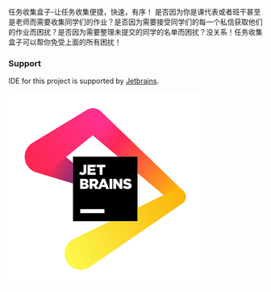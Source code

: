 任务收集盒子-让任务收集便捷，快速，有序！
是否因为你是课代表或者班干甚至是老师而需要收集同学们的作业？是否因为需要接受同学们的每一个私信获取他们的作业而困扰？是否因为需要整理未提交的同学的名单而困扰？没关系！任务收集盒子可以帮你免受上面的所有困扰！

### Support
IDE for this project is supported by [Jetbrains](https://jb.gg/OpenSourceSupport).

[![](./jb_beam.png)](https://jb.gg/OpenSourceSupport)
